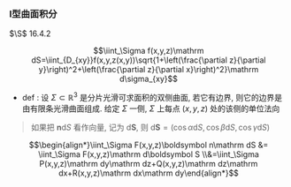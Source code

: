### I型曲面积分
$\S$ 16.4.2

$$\iint_\Sigma f(x,y,z)\mathrm dS=\iint_{D_{xy}}f(x,y,z(x,y))\sqrt{1+\left(\frac{\partial z}{\partial y}\right)^2+\left(\frac{\partial z}{\partial x}\right)^2}\mathrm d\sigma_{xy}$$


- def : 设 $\Sigma\subset \mathbb R^3$ 是分片光滑可求面积的双侧曲面, 若它有边界, 则它的边界是由有限条光滑曲面组成. 给定 $\Sigma$ 一侧, $\Sigma$ 上每点 $(x,y,z)$ 处的该侧的单位法向

> 如果把 $\boldsymbol n\mathrm dS$ 看作向量, 记为 $\mathrm d\boldsymbol S$, 则 $\mathrm d\boldsymbol S = (\cos\alpha\mathrm dS,\cos\beta\mathrm dS,\cos\gamma\mathrm dS)$

$$\begin{align*}\iint_\Sigma F(x,y,z)\boldsymbol n\mathrm dS &= \iint_\Sigma F(x,y,z)\mathrm d\boldsymbol S \\&=\iint_\Sigma P(x,y,z)\mathrm dy\mathrm dz+Q(x,y,z)\mathrm dz\mathrm dx+R(x,y,z)\mathrm dx\mathrm dy\end{align*}$$

